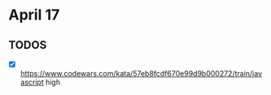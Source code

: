 # April 17

## TODOS

- [x] <https://www.codewars.com/kata/57eb8fcdf670e99d9b000272/train/javascript> high
